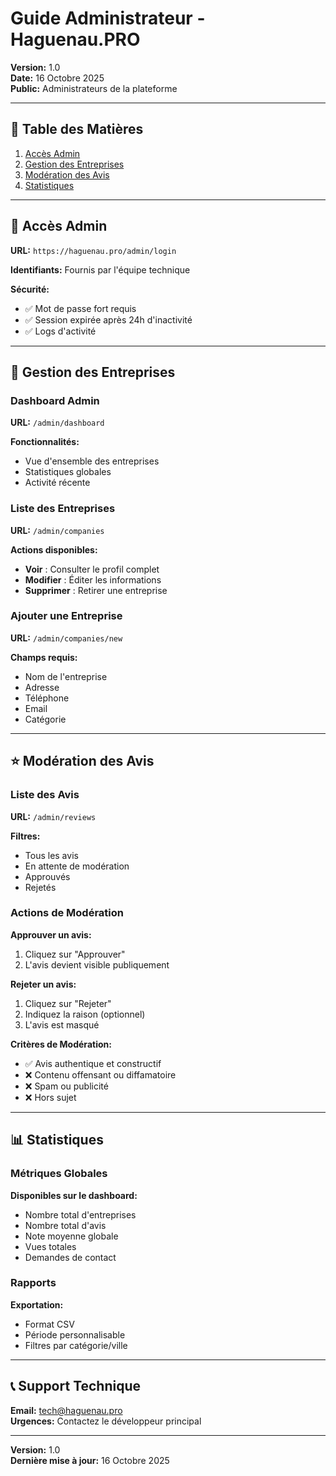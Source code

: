 # Guide Administrateur - Haguenau.PRO

**Version:** 1.0  
**Date:** 16 Octobre 2025  
**Public:** Administrateurs de la plateforme

---

## 📖 Table des Matières

1. [Accès Admin](#accès-admin)
2. [Gestion des Entreprises](#gestion-des-entreprises)
3. [Modération des Avis](#modération-des-avis)
4. [Statistiques](#statistiques)

---

## 🔐 Accès Admin

**URL:** `https://haguenau.pro/admin/login`

**Identifiants:** Fournis par l'équipe technique

**Sécurité:**
- ✅ Mot de passe fort requis
- ✅ Session expirée après 24h d'inactivité
- ✅ Logs d'activité

---

## 🏢 Gestion des Entreprises

### Dashboard Admin

**URL:** `/admin/dashboard`

**Fonctionnalités:**
- Vue d'ensemble des entreprises
- Statistiques globales
- Activité récente

### Liste des Entreprises

**URL:** `/admin/companies`

**Actions disponibles:**
- **Voir** : Consulter le profil complet
- **Modifier** : Éditer les informations
- **Supprimer** : Retirer une entreprise

### Ajouter une Entreprise

**URL:** `/admin/companies/new`

**Champs requis:**
- Nom de l'entreprise
- Adresse
- Téléphone
- Email
- Catégorie

---

## ⭐ Modération des Avis

### Liste des Avis

**URL:** `/admin/reviews`

**Filtres:**
- Tous les avis
- En attente de modération
- Approuvés
- Rejetés

### Actions de Modération

**Approuver un avis:**
1. Cliquez sur "Approuver"
2. L'avis devient visible publiquement

**Rejeter un avis:**
1. Cliquez sur "Rejeter"
2. Indiquez la raison (optionnel)
3. L'avis est masqué

**Critères de Modération:**
- ✅ Avis authentique et constructif
- ❌ Contenu offensant ou diffamatoire
- ❌ Spam ou publicité
- ❌ Hors sujet

---

## 📊 Statistiques

### Métriques Globales

**Disponibles sur le dashboard:**
- Nombre total d'entreprises
- Nombre total d'avis
- Note moyenne globale
- Vues totales
- Demandes de contact

### Rapports

**Exportation:**
- Format CSV
- Période personnalisable
- Filtres par catégorie/ville

---

## 📞 Support Technique

**Email:** tech@haguenau.pro  
**Urgences:** Contactez le développeur principal

---

**Version:** 1.0  
**Dernière mise à jour:** 16 Octobre 2025
